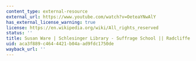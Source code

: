 ```yaml
---
content_type: external-resource
external_url: https://www.youtube.com/watch?v=OeteaYNwAlY
has_external_license_warning: true
license: https://en.wikipedia.org/wiki/All_rights_reserved
status: ''
title: Susan Ware | Schlesinger Library - Suffrage School || Radcliffe Institute
uid: aca3f889-c464-4421-b04a-ad9fdc1750de
wayback_url: ''
---
```


